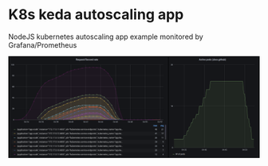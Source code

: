 # K8s keda autoscaling app

NodeJS kubernetes autoscaling app example monitored by Grafana/Prometheus

![alt text](./res/k8s-autoscaling.png)
